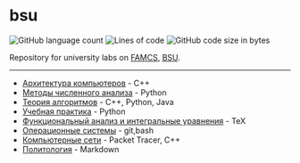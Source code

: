 # bsu

<p>
  <img alt="GitHub language count" src="https://img.shields.io/github/languages/count/pischule/bsu">
  <img alt="Lines of code" src="https://img.shields.io/tokei/lines/github/pischule/bsu">
  <img alt="GitHub code size in bytes" src="https://img.shields.io/github/languages/code-size/pischule/bsu">
</p>

Repository for university labs on [FAMCS](http://fpmi.bsu.by/), [BSU](https://bsu.by/).

---

- [Архитектура компьютеров](АК/) - C++
- [Методы численного анализа](МЧА/) - Python
- [Теория алгоритмов](ТА/) - С++, Python, Java
- [Учебная практика](УП/) - Python
- [Функциональный анализ и интегральные уравнения](ФАиИУ/) - TeX
- [Операционные системы](ОС/) - git,bash
- [Компьютерные сети](КС/) - Packet Tracer, C++
- [Политология](ПО/) - Markdown

